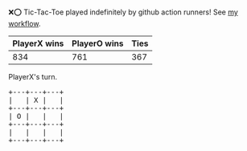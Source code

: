 :x::o: Tic-Tac-Toe played indefinitely by github action runners! See [my workflow](.github/workflows/play.yaml).

|PlayerX wins|PlayerO wins|Ties|
|-|-|-|
|834|761|367|

PlayerX's turn.

<pre>
+---+---+---+
|   | X |   |
+---+---+---+
| O |   |   |
+---+---+---+
|   |   |   |
+---+---+---+
</pre>